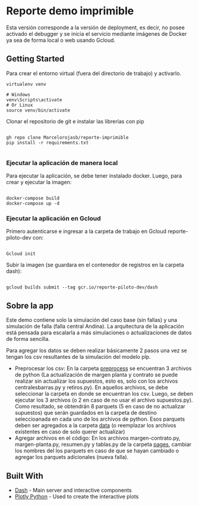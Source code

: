 # Reporte demo imprimible

Esta versión corresponde a la versión de deployment, es decir, no posee activado el debugger y se inicia el servicio mediante imágenes de Docker ya sea de forma local o web usando Gcloud.

## Getting Started

Para crear el entorno virtual (fuera del directorio de trabajo) y activarlo.

```
virtualenv venv

# Windows
venv\Scripts\activate
# Or Linux
source venv/bin/activate

```

Clonar el repositorio de git e instalar las librerías con pip

```

gh repo clone Marcelorojasb/reporte-imprimible
pip install -r requirements.txt


```

### Ejecutar la aplicación de manera local
Para ejecutar la aplicación, se debe tener instalado docker. Luego, para crear y ejecutar la imagen:

```

docker-compose build
docker-compose up -d

```
### Ejecutar la aplicación en Gcloud
Primero autenticarse e ingresar a la carpeta de trabajo en Gcloud reporte-piloto-dev con:

```

Gcloud init

```
Subir la imagen (se guardara en el contenedor de registros en la carpeta dash):
```

gcloud builds submit --tag gcr.io/reporte-piloto-dev/dash

```

## Sobre la app

Este demo contiene solo la simulación del caso base (sin fallas) y una simulación de falla (falla central Andina). La arquitectura de la aplicación está pensada para escalarla a más simulaciones o actualizaciones de datos de forma sencilla.

Para agregar los datos se deben realizar básicamente 2 pasos una vez se tengan los csv resultantes de la simulación del modelo plp. 

- Preprocesar los csv: En la carpeta [preprocess](/preprocess) se encuentran 3 archivos de python (La actualización de margen planta y contrato se puede realizar sin actualizar los supuestos, esto es, solo con los archivos centralesbarras.py y retiros.py). En aquellos archivos, se debe seleccionar la carpeta en donde se encuentran los csv. Luego, se deben ejecutar los 3 archivos (o 2 en caso de no usar el archivo supuestos.py). Como resultado, se obtendrán 8 parquets (5 en caso de no actualizar supuestos) que serán guardados en la carpeta de destino seleccioanada en cada uno de los archivos de python. Esos parquets deben ser agregados a la carpeta [data](/data) (o reemplazar los archivos existentes en caso de solo querer actualizar)
- Agregar archivos en el código: En los archivos margen-contrato.py, margen-planta.py, resumen.py y tablas.py de la carpeta [pages](/pages), cambiar los nombres del los parquets en caso de que se hayan cambiado o agregar los parquets adicionales (nueva falla).

## Built With

- [Dash](https://dash.plot.ly/) - Main server and interactive components
- [Plotly Python](https://plot.ly/python/) - Used to create the interactive plots

